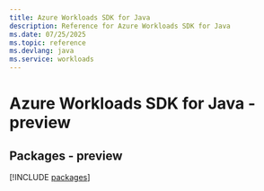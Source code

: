 ```yaml
---
title: Azure Workloads SDK for Java
description: Reference for Azure Workloads SDK for Java
ms.date: 07/25/2025
ms.topic: reference
ms.devlang: java
ms.service: workloads
---
```

# Azure Workloads SDK for Java - preview
## Packages - preview
[!INCLUDE [packages](workloads-index.md)]
